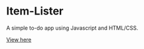 # Item-Lister

A simple to-do app using Javascript and HTML/CSS.

[View here](https://awaji-kachi.github.io/natours/#)
